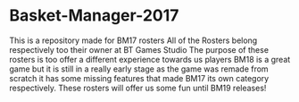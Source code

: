 # Basket-Manager-2017
This is a repository made for BM17 rosters
All of the Rosters belong respectively too their owner at BT Games Studio
The purpose of these rosters is too offer a different experience towards us players
BM18 is a great game but it is still in a really early stage as the game was remade from scratch
it has some missing features that made BM17 its own category respectively.
These rosters will offer us some fun until BM19 releases!
